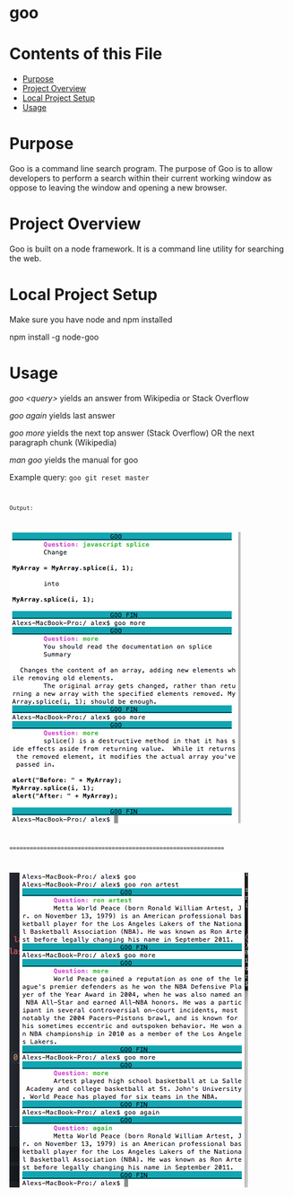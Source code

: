 # goo

# Contents of this File

* [Purpose](#purpose)
* [Project Overview](#project-overview)
* [Local Project Setup](#local-project-setup)
* [Usage](#usage)



# Purpose

Goo is a command line search program. The purpose of Goo is to allow developers to perform a search within their current working window as oppose to leaving the window and opening a new browser.

# Project Overview

Goo is built on a node framework. It is a command line utility for searching the web.

# Local Project Setup

Make sure you have node and npm installed

npm install -g node-goo

# Usage

_goo \<query>_ yields an answer from Wikipedia or Stack Overflow

_goo again_ yields last answer

_goo more_ yields the next top answer (Stack Overflow) OR the next paragraph chunk (Wikipedia)

_man goo_ yields the manual for goo

Example query: <code>goo git reset master <code>

Output:

![image](./img/search-example-01.png?raw=true)

===============================================================

![image](./img/search-example-02.png?raw=true)